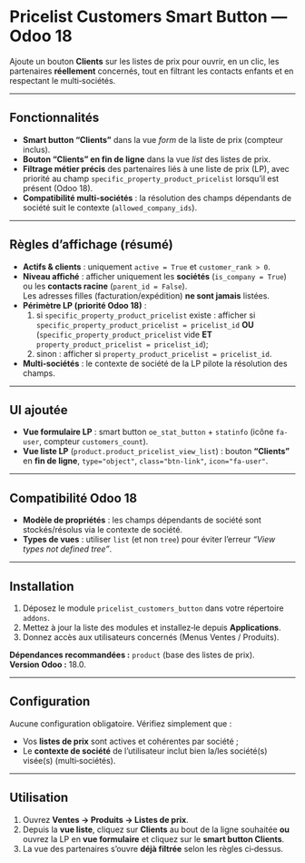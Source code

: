 # Pricelist Customers Smart Button — Odoo 18

Ajoute un bouton **Clients** sur les listes de prix pour ouvrir, en un clic, les partenaires **réellement** concernés, tout en filtrant les contacts enfants et en respectant le multi‑sociétés.

---

## Fonctionnalités

- **Smart button “Clients”** dans la vue *form* de la liste de prix (compteur inclus).
- **Bouton “Clients” en fin de ligne** dans la vue *list* des listes de prix.
- **Filtrage métier précis** des partenaires liés à une liste de prix (LP), avec priorité au champ `specific_property_product_pricelist` lorsqu’il est présent (Odoo 18).
- **Compatibilité multi‑sociétés** : la résolution des champs dépendants de société suit le contexte (`allowed_company_ids`).

---

## Règles d’affichage (résumé)

- **Actifs & clients** : uniquement `active = True` et `customer_rank > 0`.
- **Niveau affiché** : afficher uniquement les **sociétés** (`is_company = True`) ou les **contacts racine** (`parent_id = False`).  
  Les adresses filles (facturation/expédition) **ne sont jamais** listées.
- **Périmètre LP (priorité Odoo 18)** :  
  1) si `specific_property_product_pricelist` existe : afficher si  
  `specific_property_product_pricelist = pricelist_id` **OU**  
  (`specific_property_product_pricelist` vide **ET** `property_product_pricelist = pricelist_id`);  
  2) sinon : afficher si `property_product_pricelist = pricelist_id`.
- **Multi‑sociétés** : le contexte de société de la LP pilote la résolution des champs.

---

## UI ajoutée

- **Vue formulaire LP** : smart button `oe_stat_button` + `statinfo` (icône `fa-user`, compteur `customers_count`).
- **Vue liste LP** (`product.product_pricelist_view_list`) : bouton **“Clients”** en **fin de ligne**, `type="object"`, `class="btn-link"`, `icon="fa-user"`.

---

## Compatibilité Odoo 18

- **Modèle de propriétés** : les champs dépendants de société sont stockés/résolus via le contexte de société.
- **Types de vues** : utiliser `list` (et non `tree`) pour éviter l’erreur *“View types not defined tree”*.

---

## Installation

1. Déposez le module `pricelist_customers_button` dans votre répertoire `addons`.
2. Mettez à jour la liste des modules et installez‑le depuis **Applications**.
3. Donnez accès aux utilisateurs concernés (Menus Ventes / Produits).

**Dépendances recommandées :** `product` (base des listes de prix).  
**Version Odoo :** 18.0.

---

## Configuration

Aucune configuration obligatoire. Vérifiez simplement que :

- Vos **listes de prix** sont actives et cohérentes par société ;
- Le **contexte de société** de l’utilisateur inclut bien la/les société(s) visée(s) (multi‑sociétés).

---

## Utilisation

1. Ouvrez **Ventes → Produits → Listes de prix**.  
2. Depuis la **vue liste**, cliquez sur **Clients** au bout de la ligne souhaitée **ou** ouvrez la LP en **vue formulaire** et cliquez sur le **smart button Clients**.  
3. La vue des partenaires s’ouvre **déjà filtrée** selon les règles ci‑dessus.
